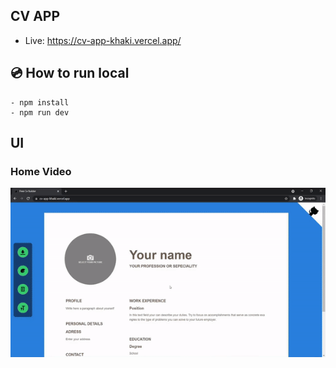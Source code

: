 ## CV APP
 - Live: https://cv-app-khaki.vercel.app/

## :cd: How to run local

```
- npm install  
- npm run dev
```

## UI

### Home Video

![Home](screenshots/video.gif)

